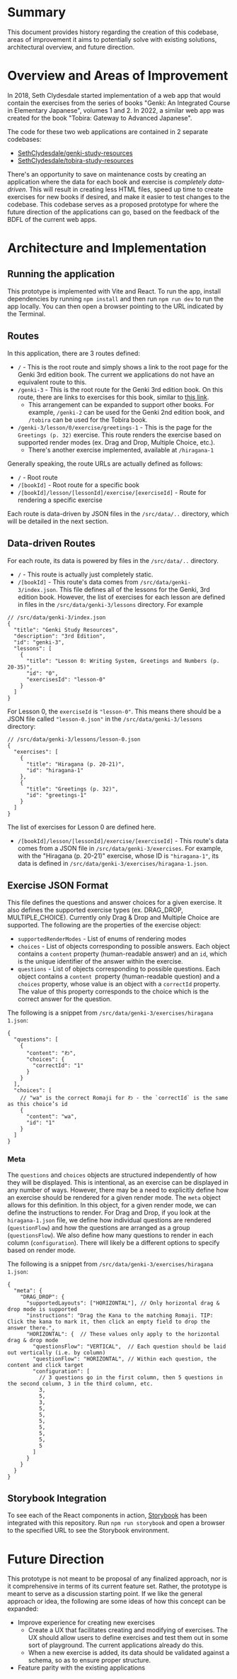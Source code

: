 # Summary

This document provides history regarding the creation of this codebase, areas of improvement it aims to potentially solve with existing solutions, architectural overview, and future direction.

# Overview and Areas of Improvement

In 2018, Seth Clydesdale started implementation of a web app that would contain the exercises from the series of books "Genki: An Integrated Course in Elementary Japanese", volumes 1 and 2. In 2022, a similar web app was created for the book "Tobira: Gateway to Advanced Japanese".

The code for these two web applications are contained in 2 separate codebases:

* [SethClydesdale/genki-study-resources](https://github.com/SethClydesdale/genki-study-resources)
* [SethClydesdale/tobira-study-resources](https://github.com/SethClydesdale/tobira-study-resources)

There's an opportunity to save on maintenance costs by creating an application where the data for each book and exercise is _completely data-driven_. This will result in creating less HTML files, speed up time to create exercises for new books if desired, and make it easier to test changes to the codebase. This codebase serves as a proposed prototype for where the future direction of the applications can go, based on the feedback of the BDFL of the current web apps.

# Architecture and Implementation

## Running the application

This prototype is implemented with Vite and React. To run the app, install dependencies by running `npm install` and then run `npm run dev` to run the app locally. You can then open a browser pointing to the URL indicated by the Terminal.

## Routes

In this application, there are 3 routes defined:

* `/` - This is the root route and simply shows a link to the root page for the Genki 3rd edition book. The current we applications do not have an equivalent route to this.
* `/genki-3` - This is the root route for the Genki 3rd edition book. On this route, there are links to exercises for this book, similar to [this link](https://sethclydesdale.github.io/genki-study-resources/lessons-3rd/).
  * This arrangement can be expanded to support other books. For example, `/genki-2` can be used for the Genki 2nd edition book, and `/tobira` can be used for the Tobira book.
* `/genki-3/lesson/0/exercise/greetings-1` - This is the page for the `Greetings (p. 32)` exercise. This route renders the exercise based on supported render modes (ex. Drag and Drop, Multiple Choice, etc.).
  * There's another exercise implemented, available at `/hiragana-1`

Generally speaking, the route URLs are actually defined as follows:

* `/` - Root route
* `/[bookId]` - Root route for a specific book
* `/[bookId]/lesson/[lessonId]/exercise/[exerciseId]` - Route for rendering a specific exercise

Each route is data-driven by JSON files in the `/src/data/..` directory, which will be detailed in the next section.

## Data-driven Routes

For each route, its data is powered by files in the `/src/data/..` directory.

* `/` - This route is actually just completely static.
* `/[bookId]` - This route's data comes from `/src/data/genki-3/index.json`. This file defines all of the lessons for the Genki, 3rd edition book. However, the list of exercises for each lesson are defined in files in the `/src/data/genki-3/lessons` directory. For example

```
// /src/data/genki-3/index.json
{
  "title": "Genki Study Resources",
  "description": "3rd Edition",
  "id": "genki-3",
  "lessons": [
    {
      "title": "Lesson 0: Writing System, Greetings and Numbers (p. 20-35)",
      "id": "0",
      "exercisesId": "lesson-0"
    }
  ]
}
```

For Lesson 0, the `exerciseId` is `"lesson-0"`. This means there should be a JSON file called `"lesson-0.json"` in the `/src/data/genki-3/lessons` directory:


```
// /src/data/genki-3/lessons/lesson-0.json
{
  "exercises": [
    {
      "title": "Hiragana (p. 20-21)",
      "id": "hiragana-1"
    },
    {
      "title": "Greetings (p. 32)",
      "id": "greetings-1"
    }
  ]
}
```

The list of exercises for Lesson 0 are defined here.

* `/[bookId]/lesson/[lessonId]/exercise/[exerciseId]` - This route's data comes from a JSON file in `/src/data/genki-3/exercises`. For example, with the "Hiragana (p. 20-21)" exercise, whose ID is `"hiragana-1"`, its data is defined in `/src/data/genki-3/exercises/hiragana-1.json`.

## Exercise JSON Format

This file defines the questions and answer choices for a given exercise. It also defines the supported exercise types (ex. DRAG_DROP, MULTIPLE_CHOICE). Currently only Drag & Drop and Multiple Choice are supported. The following are the properties of the exercise object:

* `supportedRenderModes` - List of enums of rendering modes
* `choices` - List of objects corresponding to possible answers. Each object contains a `content` property (human-readable answer) and an `id`, which is the unique identifier of the answer within the exercise.
* `questions` - List of objects corresponding to possible questions. Each object contains a `content `property (human-readable question) and a `choices` property, whose value is an object with a `correctId` property. The value of this property corresponds to the choice which is the correct answer for the question.

The following is a snippet from `/src/data/genki-3/exercises/hiragana
1.json`:

```
{
  "questions": [
    {
      "content": "わ",
      "choices": {
        "correctId": "1"
      }
    }
  ],
  "choices": [
    // "wa" is the correct Romaji for わ - the `correctId` is the same as this choice’s id
    {
      "content": "wa",
      "id": "1"
    }
  ]
}
```
### Meta

The `questions` and `choices` objects are structured independently of how they will be displayed. This is intentional, as an exercise can be displayed in any number of ways. However, there may be a need to explicitly define how an exercise should be rendered for a given render mode. The `meta` object allows for this definition. In this object, for a given render mode, we can define the instructions to render. For Drag and Drop, if you look at the `hiragana-1.json` file, we define how individual questions are rendered (`questionFlow`) and how the questions are arranged as a group (`questionsFlow`). We also define how many questions to render in each column (`configuration`). There will likely be a different options to specify based on render mode.

The following is a snippet from `/src/data/genki-3/exercises/hiragana
1.json`:

```
{
  "meta": {
    "DRAG_DROP": {
      "supportedLayouts": ["HORIZONTAL"], // Only horizontal drag & drop mode is supported
      "instructions": "Drag the Kana to the matching Romaji. TIP: Click the kana to mark it, then click an empty field to drop the answer there.",
      "HORIZONTAL": {  // These values only apply to the horizontal drag & drop mode
        "questionsFlow": "VERTICAL",  // Each question should be laid out vertically (i.e. by column)
        "questionFlow": "HORIZONTAL", // Within each question, the content and click target
        "configuration": [
          // 3 questions go in the first column, then 5 questions in the second column, 3 in the third column, etc.
          3,
          5,
          3,
          5,
          5,
          5,
          5,
          5,
          5,
          5
        ]
      }
    }
  }
}
```

## Storybook Integration

To see each of the React components in action, [Storybook](https://storybook.js.org/) has been integrated with this repository. Run `npm run storybook` and open a browser to the specified URL to see the Storybook environment.

# Future Direction

This prototype is not meant to be proposal of any finalized approach, nor is it comprehensive in terms of its current feature set. Rather, the prototype is meant to serve as a discussion starting point. If we like the general approach or idea, the following are some ideas of how this concept can be expanded:

* Improve experience for creating new exercises
  * Create a UX that facilitates creating and modifying of exercises. The UX should allow users to define exercises and test them out in some sort of playground. The current applications already do this.
  * When a new exercise is added, its data should be validated against a schema, so as to ensure proper structure.
* Feature parity with the existing applications
